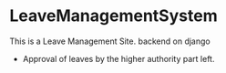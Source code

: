 # LeaveManagementSystem
This is a Leave Management Site. backend on django
  - Approval of leaves by the higher authority part left.
